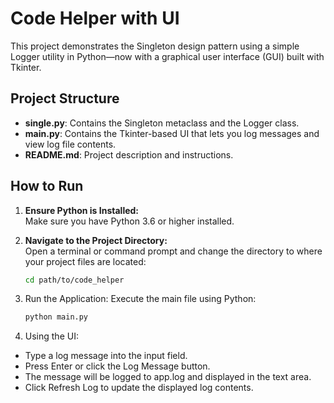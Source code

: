 # Code Helper with UI

This project demonstrates the Singleton design pattern using a simple Logger utility in Python—now with a graphical user interface (GUI) built with Tkinter.

## Project Structure

- **single.py**: Contains the Singleton metaclass and the Logger class.
- **main.py**: Contains the Tkinter-based UI that lets you log messages and view log file contents.
- **README.md**: Project description and instructions.

## How to Run

1. **Ensure Python is Installed:**  
   Make sure you have Python 3.6 or higher installed.

2. **Navigate to the Project Directory:**  
   Open a terminal or command prompt and change the directory to where your project files are located:
   ```bash
   cd path/to/code_helper
   ```
3. Run the Application:
   Execute the main file using Python:
   ```bash
   python main.py
   ```
4. Using the UI:

 - Type a log message into the input field.
 - Press Enter or click the Log Message button.
 - The message will be logged to app.log and displayed in the text area.
 - Click Refresh Log to update the displayed log contents.
